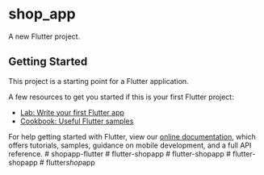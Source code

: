 # shop_app

A new Flutter project.

## Getting Started

This project is a starting point for a Flutter application.

A few resources to get you started if this is your first Flutter project:

- [Lab: Write your first Flutter app](https://flutter.dev/docs/get-started/codelab)
- [Cookbook: Useful Flutter samples](https://flutter.dev/docs/cookbook)

For help getting started with Flutter, view our
[online documentation](https://flutter.dev/docs), which offers tutorials,
samples, guidance on mobile development, and a full API reference.
#   s h o p a p p - f l u t t e r  
 #   f l u t t e r - s h o p a p p  
 #   f l u t t e r - s h o p a p p  
 #   f l u t t e r - s h o p a p p  
 #   f l u t t e r _ s h o p _ a p p  
 